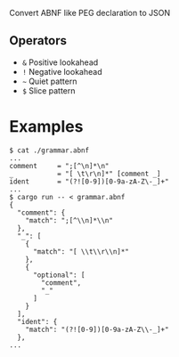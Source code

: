 Convert ABNF like PEG declaration to JSON

## Operators
- `&` Positive lookahead
- `!` Negative lookahead
- `~` Quiet pattern
- `$` Slice pattern

# Examples
```
$ cat ./grammar.abnf
...
comment     = ";[^\n]*\n"
_           = "[ \t\r\n]*" [comment _]
ident       = "(?![0-9])[0-9a-zA-Z\-_]+"
...
$ cargo run -- < grammar.abnf
{
  "comment": {
    "match": ";[^\\n]*\\n"
  },
  "_": [
    {
      "match": "[ \\t\\r\\n]*"
    },
    {
      "optional": [
        "comment",
        "_"
      ]
    }
  ],
  "ident": {
    "match": "(?![0-9])[0-9a-zA-Z\\-_]+"
  },
...
```
